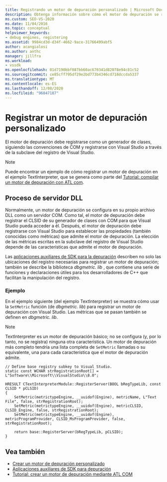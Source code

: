 ```yaml
---
title: Registrando un motor de depuración personalizado | Microsoft Docs
description: Obtenga información sobre cómo el motor de depuración se registra como un generador de clases, siguiendo las convenciones de COM, así como el registro con Visual Studio a través del registro.
ms.custom: SEO-VS-2020
ms.date: 11/04/2016
ms.topic: conceptual
helpviewer_keywords:
- debug engines, registering
ms.assetid: 9984cd3d-d34f-4662-9ace-31766499abf5
author: acangialosi
ms.author: anthc
manager: jillfra
ms.workload:
- vssdk
ms.openlocfilehash: 01d7190bbf087bb60ac670341d82078e94c81c52
ms.sourcegitcommit: ce85cff795df29e2bd773b4346cd718dccda5337
ms.translationtype: MT
ms.contentlocale: es-ES
ms.lasthandoff: 12/08/2020
ms.locfileid: "96847187"
---
```

# <a name="register-a-custom-debug-engine"></a>Registrar un motor de depuración personalizado
El motor de depuración debe registrarse como un generador de clases, siguiendo las convenciones de COM y registrarse con Visual Studio a través de la subclave del registro de Visual Studio.

> [!NOTE]
> Puede encontrar un ejemplo de cómo registrar un motor de depuración en el ejemplo TextInterpreter, que se genera como parte del [Tutorial: compilar un motor de depuración con ATL com](/previous-versions/bb147024(v=vs.90)).

## <a name="dll-server-process"></a>Proceso de servidor DLL
 Normalmente, un motor de depuración se configura en su propio archivo DLL como un servidor COM. Como tal, el motor de depuración debe registrar el CLSID de su generador de clases con COM para que Visual Studio pueda acceder a él. Después, el motor de depuración debe registrarse con Visual Studio para establecer las propiedades (también conocidas como métricas) que admite el motor de depuración. La elección de las métricas escritas en la subclave del registro de Visual Studio depende de las características que admite el motor de depuración.

 Las [aplicaciones auxiliares de SDK para la depuración](../../extensibility/debugger/reference/sdk-helpers-for-debugging.md) describen no solo las ubicaciones del registro necesarias para registrar un motor de depuración; también se describe la biblioteca *dbgmetric. lib* , que contiene una serie de funciones y declaraciones útiles para los desarrolladores de C++ que facilitan la manipulación del registro.

### <a name="example"></a>Ejemplo
 En el ejemplo siguiente (del ejemplo TextInterpreter) se muestra cómo usar la `SetMetric` función (de *dbgmetric. lib*) para registrar un motor de depuración con Visual Studio. Las métricas que se pasan también se definen en *dbgmetric. lib*.

> [!NOTE]
> TextInterpreter es un motor de depuración básico; no se configura (y, por lo tanto, no se registra) ninguna otra característica. Un motor de depuración más completo tendría una lista completa de `SetMetric` llamadas o su equivalente, una para cada característica que el motor de depuración admite.

```
// Define base registry subkey to Visual Studio.
static const WCHAR strRegistrationRoot[] = L"Software\\Microsoft\\VisualStudio\\8.0";

HRESULT CTextInterpreterModule::RegisterServer(BOOL bRegTypeLib, const CLSID * pCLSID)
{
    SetMetric(metrictypeEngine, __uuidof(Engine), metricName, L"Text File", false, strRegistrationRoot);
    SetMetric(metrictypeEngine, __uuidof(Engine), metricCLSID, CLSID_Engine, false, strRegistrationRoot);
    SetMetric(metrictypeEngine, __uuidof(Engine), metricProgramProvider, CLSID_MsProgramProvider, false, strRegistrationRoot);

    return base::RegisterServer(bRegTypeLib, pCLSID);
}
```

## <a name="see-also"></a>Vea también
- [Crear un motor de depuración personalizado](../../extensibility/debugger/creating-a-custom-debug-engine.md)
- [Aplicaciones auxiliares de SDK para depuración](../../extensibility/debugger/reference/sdk-helpers-for-debugging.md)
- [Tutorial: crear un motor de depuración mediante ATL COM](/previous-versions/bb147024(v=vs.90))